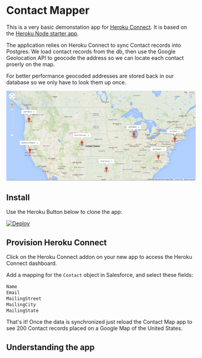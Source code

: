 # Contact Mapper

This is a very basic demonstation app for [Heroku Connect](https://www.heroku.com/connect). It is based
on the [Heroku Node starter app](https://github.com/heroku/node-js-getting-started).

The application relies on Heroku Connect to sync Contact records into Postgres. We load contact
records from the db, then use the Google Geolocation API to geocode the address so we can locate
each contact proerly on the map.

For better performance geocoded addresses are stored back in our database so we only have to look
them up once.

![alt tag](public/screenshot1.png)

## Install

Use the Heroku Button below to clone the app:

[![Deploy](https://www.herokucdn.com/deploy/button.png)](https://heroku.com/deploy?template=https://github.com/scottpersinger/contactmap-demoapp)

## Provision Heroku Connect

Click on the Heroku Connect addon on your new app to access the Heroku Connect dashboard.

Add a mapping for the `Contact` object in Salesforce, and select these fields:

```
Name
Email
MailingStreet
MailingCity
MailingState
```

That's it! Once the data is synchronized just reload the Contact Map app to see 200
Contact records placed on a Google Map of the United States.

## Understanding the app



